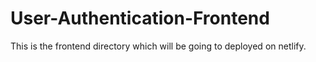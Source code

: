 # User-Authentication-Frontend
 This is the frontend directory which will be going to deployed on netlify.
